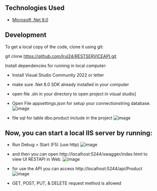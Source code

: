 ## Technologies Used

- [Microsoft .Net 8.0](https://dotnet.microsoft.com/id-id/learn)



## Development

To get a local copy of the code, clone it using git:

git clone https://github.com/Irul24/RESTSERVICEAPI.git

Install dependencies for running in local computer:
- Install Visual Studio Community 2022 or letter

- make sure .Net 8.0 SDK already installed in your computer

- open file .sln in your directory to open project in visual studio]

- Open File appsettings.json for setup your connectionstring database.
![image](https://github.com/user-attachments/assets/e2652c72-b555-430c-a981-5017a0c58b92)

- file sql for table dbo.product include in the project
![image](https://github.com/user-attachments/assets/c4183020-9905-40cd-98a6-92289cc814bc)



## Now, you can start a local IIS server by running:
- Run Debug > Start (F5) (use http)
![image](https://github.com/user-attachments/assets/48dfd6d3-2a0f-4d89-9690-c429a742e44a)

- and then you can open http://localhost:5244/swagger/index.html to view UI RESTAPI in Web.
![image](https://github.com/user-attachments/assets/4a01fa34-821a-48a0-8419-81d63fb1c1ac)

- for use the API you can access http://localhost:5244/api/Product
![image](https://github.com/user-attachments/assets/a80b86b7-22e0-44bb-acdd-02228ab0d939)

- GET, POST, PUT, & DELETE request method is allowed 


